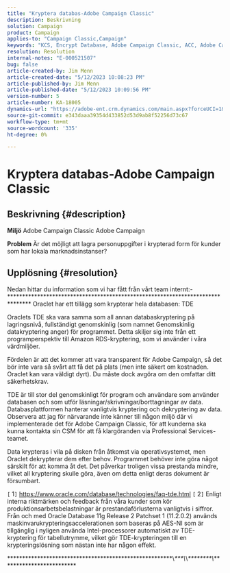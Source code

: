 ```yaml
---
title: "Kryptera databas-Adobe Campaign Classic"
description: Beskrivning
solution: Campaign
product: Campaign
applies-to: "Campaign Classic,Campaign"
keywords: "KCS, Encrypt Database, Adobe Campaign Classic, ACC, Adobe Campaign, FAQ"
resolution: Resolution
internal-notes: "E-000521507"
bug: false
article-created-by: Jim Menn
article-created-date: "5/12/2023 10:08:23 PM"
article-published-by: Jim Menn
article-published-date: "5/12/2023 10:09:56 PM"
version-number: 5
article-number: KA-18005
dynamics-url: "https://adobe-ent.crm.dynamics.com/main.aspx?forceUCI=1&pagetype=entityrecord&etn=knowledgearticle&id=5a013a7c-11f1-ed11-8849-6045bd006295"
source-git-commit: e343daaa39354d433852d53d9ab8f52256d73c67
workflow-type: tm+mt
source-wordcount: '335'
ht-degree: 0%

---
```


# Kryptera databas-Adobe Campaign Classic

## Beskrivning {#description}


<b>Miljö</b>
Adobe Campaign Classic Adobe Campaign

<b>Problem</b>
Är det möjligt att lagra personuppgifter i krypterad form för kunder som har lokala marknadsinstanser?


## Upplösning {#resolution}


Nedan hittar du information som vi har fått från vårt team internt:- \*\*\*\*\*\*\*\*\*\*\*\*\*\*\*\*\*\*\*\*\*\*\*\*\*\*\*\*\*\*\*\*\*\*\*\*\*\*\*\*\*\*\*\*\*\*\*\*\*\*\*\*\*\*\*\*\*\*\*\*\*\*\*\*\*\*\*\*\*\*\*\*\*\*\*\*\*\*\* Oraclet har ett tillägg som krypterar hela databasen: TDE

Oraclets TDE ska vara samma som all annan databaskryptering på lagringsnivå, fullständigt genomskinlig (som namnet Genomskinlig datakryptering anger) för programmet. Detta skiljer sig inte från ett programperspektiv till Amazon RDS-kryptering, som vi använder i våra värdmiljöer.

Fördelen är att det kommer att vara transparent för Adobe Campaign, så det bör inte vara så svårt att få det på plats (men inte säkert om kostnaden. Oraclet kan vara väldigt dyrt). Du måste dock avgöra om den omfattar ditt säkerhetskrav.

TDE är till stor del genomskinligt för program och användare som använder databasen och som utför läsningar/skrivningar/borttagningar av data. Databasplattformen hanterar vanligtvis kryptering och dekryptering av data. Observera att jag för närvarande inte känner till någon miljö där vi implementerade det för Adobe Campaign Classic, för att kunderna ska kunna kontakta sin CSM för att få klargöranden via Professional Services-teamet.

Data krypteras i vila på disken från åtkomst via operativsystemet, men Oraclet dekrypterar dem efter behov. Programmet behöver inte göra något särskilt för att komma åt det. Det påverkar troligen vissa prestanda mindre, vilket all kryptering skulle göra, även om detta enligt deras dokument är försumbart.

`[` 1`]`  https://www.oracle.com/database/technologies/faq-tde.html
`[` 2`]`  Enligt interna riktmärken och feedback från våra kunder som kör produktionsarbetsbelastningar är prestandaförlusterna vanligtvis i siffror. Från och med Oracle Database 11g Release 2 Patchset 1 (11.2.0.2) används maskinvarukrypteringsaccelerationen som baseras på AES-NI som är tillgänglig i nyligen använda Intel-processorer automatiskt av TDE-kryptering för tabellutrymme, vilket gör TDE-krypteringen till en krypteringslösning som nästan inte har någon effekt.

\*\*\*\*\*\*\*\*\*\*\*\*\*\*\*\*\*\*\*\*\*\*\*\*\*\*\*\*\*\*\*\*\*\*\*\*\*\*\*\*\*\*\*\*\*\*\*\*\*\*\*\*\*\*\*\\*\*\*\*\\*\\*\*\*\*\*\*\*\*\*\\*\*\*\*\*\*\*\*\*\*\*\*\*\*\*\*\*\*\*\*\*\*\*\*\*\*
